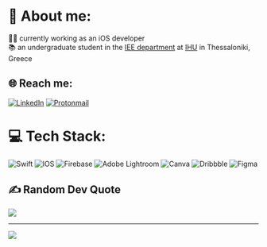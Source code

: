 # 💫 About me:
👩‍💻 currently working as an iOS developer<br> 📚 an undergraduate student in the [IEE department](https://www.iee.ihu.gr/en/) at [IHU](https://www.ihu.gr/) in Thessaloniki, Greece

## 🌐 Reach me:
[![LinkedIn](https://img.shields.io/badge/LinkedIn-0077B5?style=for-the-badge&logo=linkedin&logoColor=white)](https://linkedin.com/in/Anastasia-Mousa)   [![Protonmail](https://img.shields.io/badge/ProtonMail-8B89CC?style=for-the-badge&logo=protonmail&logoColor=white)](anastasiamousa@protonmail.com)


# 💻 Tech Stack:
![Swift](https://img.shields.io/badge/swift-F54A2A?style=plastic&logo=swift&logoColor=white) ![IOS](https://img.shields.io/badge/IOS-%2320232a.svg?style=plastic&logo=apple&logoColor=white) ![Firebase](https://img.shields.io/badge/firebase-%23039BE5.svg?style=plastic&logo=firebase) ![Adobe Lightroom](https://img.shields.io/badge/Adobe%20Lightroom-31A8FF.svg?style=plastic&logo=Adobe%20Lightroom&logoColor=white) ![Canva](https://img.shields.io/badge/Canva-%2300C4CC.svg?style=plastic&logo=Canva&logoColor=white) ![Dribbble](https://img.shields.io/badge/Dribbble-EA4C89?style=plastic&logo=dribbble&logoColor=white) 	![Figma](https://img.shields.io/badge/figma-%23F24E1E.svg?style=plastic&logo=figma&logoColor=white)

<!-- # 📊 Stats:
![](https://github-readme-stats.vercel.app/api/top-langs/?username=anastasiamousa&theme=solarized-light&hide_border=true&include_all_commits=true&count_private=true&layout=compact) !--> 
## ✍️ Random Dev Quote
![](https://quotes-github-readme.vercel.app/api?type=vetical&theme=light)

---
[![](https://visitcount.itsvg.in/api?id=anastasiamousa&icon=7&color=12)](https://visitcount.itsvg.in)

<!-- Proudly created with GPRM ( https://gprm.itsvg.in ) -->

